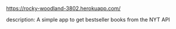 https://rocky-woodland-3802.herokuapp.com/

description: A simple app to get bestseller books from the NYT API
